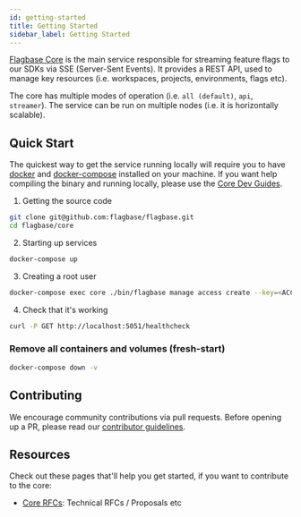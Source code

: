```yaml
---
id: getting-started
title: Getting Started
sidebar_label: Getting Started
---
```


[Flagbase Core](https://flagbase.com/oss#core) is the main service responsible for streaming feature flags to our SDKs via SSE (Server-Sent Events). It provides a REST API, used to manage key resources (i.e. workspaces, projects, environments, flags etc).

The core has multiple modes of operation (i.e. `all (default)`, `api`, `streamer`). The service can be run on multiple nodes (i.e. it is horizontally scalable).

## Quick Start

The quickest way to get the service running locally will require you to have [docker](https://docs.docker.com/get-docker/) and [docker-compose](https://docs.docker.com/compose/) installed on your machine. If you want help compiling the binary and running locally, please use the [Core Dev Guides](https://flagbase.com/dev/core/getting-started).

1. Getting the source code
```sh
git clone git@github.com:flagbase/flagbase.git
cd flagbase/core
```
2. Starting up services
```sh
docker-compose up
```
3. Creating a root user
```sh
docker-compose exec core ./bin/flagbase manage access create --key=<ACCESS_KEY> --secret=<ACCESS_SECRET> --type=root
```
4. Check that it's working
```sh
curl -P GET http://localhost:5051/healthcheck
```

### Remove all containers and volumes (fresh-start)
```sh
docker-compose down -v
```

## Contributing
We encourage community contributions via pull requests. Before opening up a PR, please read our [contributor guidelines](/dev/intro/workflow#contributing).

## Resources
Check out these pages that'll help you get started, if you want to contribute to the core:
* [Core RFCs](https://flagbase.atlassian.net/wiki/spaces/OSS/pages/258539521/Core+-+RFCs): Technical RFCs / Proposals etc
